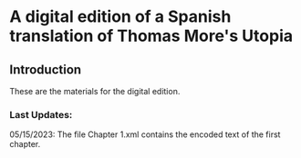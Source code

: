 # A digital edition of a Spanish translation of Thomas More's Utopia
## Introduction 
These are the materials for the digital edition. 

### Last Updates:
05/15/2023: The file Chapter 1.xml contains the encoded text of the first chapter. 

